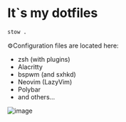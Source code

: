 # It`s my dotfiles

```sh
stow .
```

⚙️Configuration files are located here:

- zsh (with plugins)
- Alacritty
- bspwm (and sxhkd)
- Neovim (LazyVim)
- Polybar
- and others...

![image](https://github.com/user-attachments/assets/1d617131-ec6f-406e-8ab3-7ffb45c3e662)

